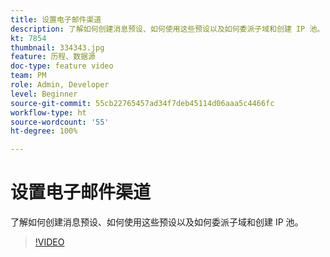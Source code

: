 ```yaml
---
title: 设置电子邮件渠道
description: 了解如何创建消息预设、如何使用这些预设以及如何委派子域和创建 IP 池。
kt: 7854
thumbnail: 334343.jpg
feature: 历程、数据源
doc-type: feature video
team: PM
role: Admin, Developer
level: Beginner
source-git-commit: 55cb22765457ad34f7deb45114d06aaa5c4466fc
workflow-type: ht
source-wordcount: '55'
ht-degree: 100%

---
```



# 设置电子邮件渠道

了解如何创建消息预设、如何使用这些预设以及如何委派子域和创建 IP 池。

>[!VIDEO](https://video.tv.adobe.com/v/334343?quality=12)
